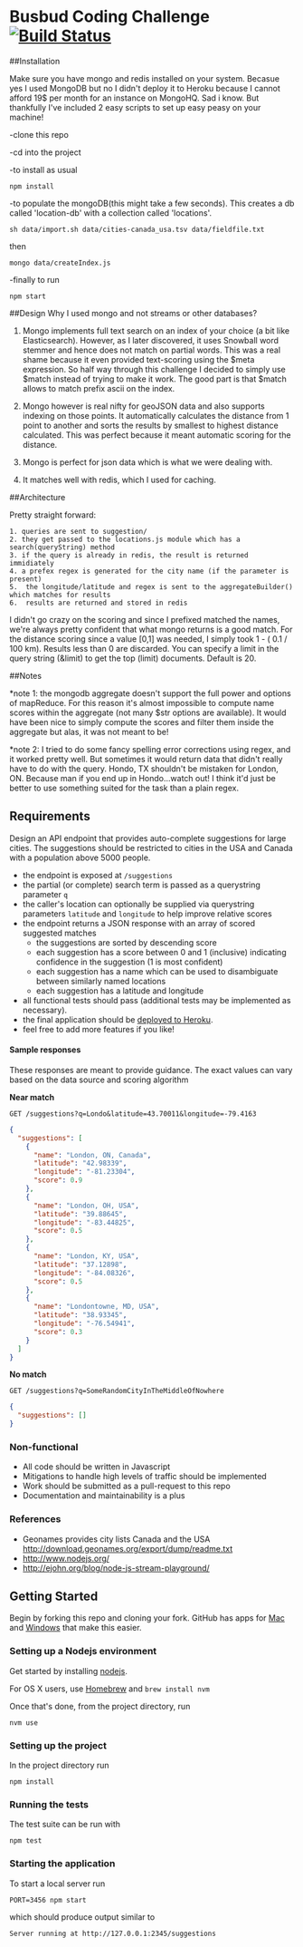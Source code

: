 # Busbud Coding Challenge [![Build Status](https://circleci.com/gh/busbud/coding-challenge-backend-c/tree/master.png?circle-token=6e396821f666083bc7af117113bdf3a67523b2fd)](https://circleci.com/gh/busbud/coding-challenge-backend-c)

##Installation

Make sure you have mongo and redis installed on your system. Becasue yes I used MongoDB but no I didn't deploy it to Heroku because I cannot afford 19$ per month for an instance on MongoHQ. Sad i know. But thankfully I've included 2 easy scripts to set up easy peasy on your machine!
  
  -clone this repo
  
  
  -cd into the project
  
  
  -to install as usual
  ```
  npm install
  ```
  -to populate the mongoDB(this might take a few seconds). This creates a db called 'location-db' with a collection called 'locations'.
  ```
  sh data/import.sh data/cities-canada_usa.tsv data/fieldfile.txt
  ```
  then
  ```
  mongo data/createIndex.js
  ```

  -finally to run
  ```
  npm start
  ```

##Design
Why I used mongo and not streams or other databases?

1. Mongo implements full text search on an index of your choice (a bit like Elasticsearch). However, as I later discovered, it uses Snowball word stemmer and hence does not match on partial words. This was a real shame because it even provided text-scoring using the $meta expression. So half way through this challenge I decided to simply use $match instead of trying to make it work. The good part is that $match allows to match prefix ascii on the index.

2. Mongo however is real nifty for geoJSON data and also supports indexing on those points. It automatically calculates the distance from 1 point to another and sorts the results by smallest to highest distance calculated. This was perfect because it meant automatic scoring for the distance.

3. Mongo is perfect for json data which is what we were dealing with.

4. It matches well with redis, which I used for caching.

##Architecture

Pretty straight forward:

	1. queries are sent to suggestion/
	2. they get passed to the locations.js module which has a search(queryString) method
	3. if the query is already in redis, the result is returned immidiately
	4. a prefex regex is generated for the city name (if the parameter is present)
	5.  the longitude/latitude and regex is sent to the aggregateBuilder() which matches for results
	6.  results are returned and stored in redis 
I didn't go crazy on the scoring and since I prefixed matched the names, we're always pretty confident that what mongo returns is a good match. 
For the distance scoring since a value [0,1] was needed, I simply took 1 - ( 0.1 / 100 km). Results less than 0 are discarded.
You can specify a limit in the query string (&limit) to get the top (limit) documents. Default is 20.
	
##Notes

*note 1: the mongodb aggregate doesn't support the full power and options of mapReduce. For this reason it's almost impossible to compute name scores within the aggregate (not many $str options are available). It would have been nice to simply compute the scores and filter them inside the aggregate but alas, it was not meant to be!

*note 2: I tried to do some fancy spelling error corrections using regex, and it worked pretty well. But sometimes it would return data that didn't really have to do with the query. Hondo, TX shouldn't be mistaken for London, ON. Because man if you end up in Hondo...watch out! I think it'd just be better to use something suited for the task than a plain regex.






## Requirements

Design an API endpoint that provides auto-complete suggestions for large cities.
The suggestions should be restricted to cities in the USA and Canada with a population above 5000 people.

- the endpoint is exposed at `/suggestions`
- the partial (or complete) search term is passed as a querystring parameter `q`
- the caller's location can optionally be supplied via querystring parameters `latitude` and `longitude` to help improve relative scores
- the endpoint returns a JSON response with an array of scored suggested matches
    - the suggestions are sorted by descending score
    - each suggestion has a score between 0 and 1 (inclusive) indicating confidence in the suggestion (1 is most confident)
    - each suggestion has a name which can be used to disambiguate between similarly named locations
    - each suggestion has a latitude and longitude
- all functional tests should pass (additional tests may be implemented as necessary).
- the final application should be [deployed to Heroku](https://devcenter.heroku.com/articles/getting-started-with-nodejs).
- feel free to add more features if you like!

#### Sample responses

These responses are meant to provide guidance. The exact values can vary based on the data source and scoring algorithm

**Near match**

    GET /suggestions?q=Londo&latitude=43.70011&longitude=-79.4163

```json
{
  "suggestions": [
    {
      "name": "London, ON, Canada",
      "latitude": "42.98339",
      "longitude": "-81.23304",
      "score": 0.9
    },
    {
      "name": "London, OH, USA",
      "latitude": "39.88645",
      "longitude": "-83.44825",
      "score": 0.5
    },
    {
      "name": "London, KY, USA",
      "latitude": "37.12898",
      "longitude": "-84.08326",
      "score": 0.5
    },
    {
      "name": "Londontowne, MD, USA",
      "latitude": "38.93345",
      "longitude": "-76.54941",
      "score": 0.3
    }
  ]
}
```

**No match**

    GET /suggestions?q=SomeRandomCityInTheMiddleOfNowhere

```json
{
  "suggestions": []
}
```


### Non-functional

- All code should be written in Javascript
- Mitigations to handle high levels of traffic should be implemented
- Work should be submitted as a pull-request to this repo
- Documentation and maintainability is a plus

### References

- Geonames provides city lists Canada and the USA http://download.geonames.org/export/dump/readme.txt
- http://www.nodejs.org/
- http://ejohn.org/blog/node-js-stream-playground/


## Getting Started

Begin by forking this repo and cloning your fork. GitHub has apps for [Mac](http://mac.github.com/) and
[Windows](http://windows.github.com/) that make this easier.

### Setting up a Nodejs environment

Get started by installing [nodejs](http://www.nodejs.org).

For OS X users, use [Homebrew](http://brew.sh) and `brew install nvm`

Once that's done, from the project directory, run

```
nvm use
```

### Setting up the project

In the project directory run

```
npm install
```

### Running the tests

The test suite can be run with

```
npm test
```

### Starting the application

To start a local server run

```
PORT=3456 npm start
```

which should produce output similar to

```
Server running at http://127.0.0.1:2345/suggestions
```
